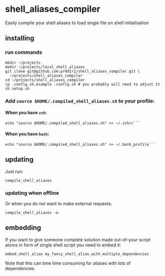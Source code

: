 # shell_aliases_compiler
Easily compile your shell aliases to load single file on shell initialisation

## installing

### run commands

```
mkdir ~/projects
mkdir ~/projects/local_shell_aliases
git clone git@github.com:pr0d1r2/shell_aliases_compiler.git \
  ~/projects/shell_aliases_compiler
cd ~/projects/shell_aliases_compiler
cp .config.sh.example .config.sh # you probably will need to adjust it
sh setup.sh
```

### Add `source $HOME/.compiled_shell_aliases.sh` to your profile:

#### When you have `zsh`:

```
echo "source $HOME/.compiled_shell_aliases.sh" >> ~/.zshrc```
```

#### When you have `bash`:

```
echo "source $HOME/.compiled_shell_aliases.sh" >> ~/.bash_profile```
```

## updating

Just run:

```
compile_shell_aliases
```

### updating when offline

Or when you do not want to make external requests:

```
compile_shell_aliases -o
```

## embedding

If you want to give someone complete solution made out-of-your script
atoms in form of single shell script you need to embed it:

```
embed_shell_alias my_fancy_shell_alias_with_multiple_dependencies
```

Note that this can time time consuming for aliases with lots of
dependencies.
